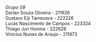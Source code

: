 *Grupo 09*\
Darlan Souza Oliveira - 211926\
Gustavo Eiji Tamezava - 222226\
Lucas Nascimento de Campos - 223324\
Thiago Jun Honma - 222628\
Vinicius Nunes de Araujo - 211973
